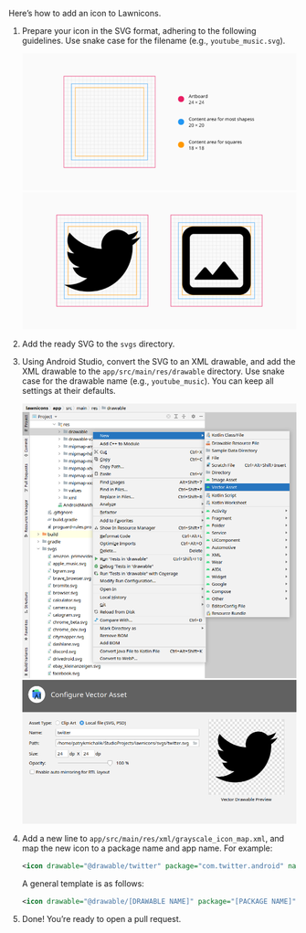 Here’s how to add an icon to&nbsp;Lawnicons.

1. Prepare your icon in the SVG format, adhering to the following guidelines. Use snake case for the filename (e.g.,&nbsp;`youtube_music.svg`).

    ![](./contributing-image-1.png) ![](./contributing-image-2.png)

1. Add the ready SVG to the `svgs`&nbsp;directory.

1. Using Android Studio, convert the SVG to an XML drawable, and add the XML drawable to the `app/src/main/res/drawable` directory. Use snake case for the drawable name (e.g., `youtube_music`). You can keep all settings at their&nbsp;defaults.

    ![](./contributing-image-3.png) ![](./contributing-image-4.png)

1. Add a new line to `app/src/main/res/xml/grayscale_icon_map.xml`, and map the new icon to a package name and app name. For&nbsp;example:

    ```xml
    <icon drawable="@drawable/twitter" package="com.twitter.android" name="Twitter" />
    ```

    A general template is as&nbsp;follows:

    ```xml
    <icon drawable="@drawable/[DRAWABLE NAME]" package="[PACKAGE NAME]" name="[APP NAME]" />
    ```

1. Done! You’re ready to open a pull&nbsp;request.
